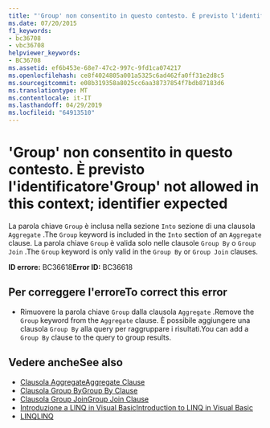 ```yaml
---
title: "'Group' non consentito in questo contesto. È previsto l'identificatore"
ms.date: 07/20/2015
f1_keywords:
- bc36708
- vbc36708
helpviewer_keywords:
- BC36708
ms.assetid: ef6b453e-68e7-47c2-997c-9fd1ca074217
ms.openlocfilehash: ce8f4024805a001a5325c6ad462fa0ff31e2d8c5
ms.sourcegitcommit: e08b319358a8025cc6aa38737854f7bdb87183d6
ms.translationtype: MT
ms.contentlocale: it-IT
ms.lasthandoff: 04/29/2019
ms.locfileid: "64913510"
---
```

# <a name="group-not-allowed-in-this-context-identifier-expected"></a><span data-ttu-id="39666-102">'Group' non consentito in questo contesto. È previsto l'identificatore</span><span class="sxs-lookup"><span data-stu-id="39666-102">'Group' not allowed in this context; identifier expected</span></span>
<span data-ttu-id="39666-103">La parola chiave `Group` è inclusa nella sezione `Into` sezione di una clausola `Aggregate` .</span><span class="sxs-lookup"><span data-stu-id="39666-103">The `Group` keyword is included in the `Into` section of an `Aggregate` clause.</span></span> <span data-ttu-id="39666-104">La parola chiave `Group` è valida solo nelle clausole `Group By` o `Group Join` .</span><span class="sxs-lookup"><span data-stu-id="39666-104">The `Group` keyword is only valid in the `Group By` or `Group Join` clauses.</span></span>  
  
 <span data-ttu-id="39666-105">**ID errore:** BC36618</span><span class="sxs-lookup"><span data-stu-id="39666-105">**Error ID:** BC36618</span></span>  
  
## <a name="to-correct-this-error"></a><span data-ttu-id="39666-106">Per correggere l'errore</span><span class="sxs-lookup"><span data-stu-id="39666-106">To correct this error</span></span>  
  
- <span data-ttu-id="39666-107">Rimuovere la parola chiave `Group` dalla clausola `Aggregate` .</span><span class="sxs-lookup"><span data-stu-id="39666-107">Remove the `Group` keyword from the `Aggregate` clause.</span></span> <span data-ttu-id="39666-108">È possibile aggiungere una clausola `Group By` alla query per raggruppare i risultati.</span><span class="sxs-lookup"><span data-stu-id="39666-108">You can add a `Group By` clause to the query to group results.</span></span>  
  
## <a name="see-also"></a><span data-ttu-id="39666-109">Vedere anche</span><span class="sxs-lookup"><span data-stu-id="39666-109">See also</span></span>

- [<span data-ttu-id="39666-110">Clausola Aggregate</span><span class="sxs-lookup"><span data-stu-id="39666-110">Aggregate Clause</span></span>](../../visual-basic/language-reference/queries/aggregate-clause.md)
- [<span data-ttu-id="39666-111">Clausola Group By</span><span class="sxs-lookup"><span data-stu-id="39666-111">Group By Clause</span></span>](../../visual-basic/language-reference/queries/group-by-clause.md)
- [<span data-ttu-id="39666-112">Clausola Group Join</span><span class="sxs-lookup"><span data-stu-id="39666-112">Group Join Clause</span></span>](../../visual-basic/language-reference/queries/group-join-clause.md)
- [<span data-ttu-id="39666-113">Introduzione a LINQ in Visual Basic</span><span class="sxs-lookup"><span data-stu-id="39666-113">Introduction to LINQ in Visual Basic</span></span>](../../visual-basic/programming-guide/language-features/linq/introduction-to-linq.md)
- [<span data-ttu-id="39666-114">LINQ</span><span class="sxs-lookup"><span data-stu-id="39666-114">LINQ</span></span>](../../visual-basic/programming-guide/language-features/linq/index.md)
